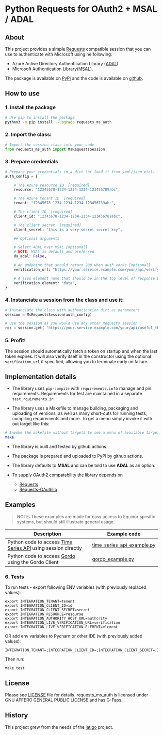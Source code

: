 # Python Requests for OAuth2 + MSAL / ADAL

## About

This project provides a simple [Requests](https://requests.readthedocs.io/en/master/) compatible session that you can use to authenticate with Microsoft using he following:
* Azure Active Directory Authentication Library ([ADAL](https://adal-python.readthedocs.io/en/latest))
* Microsoft Authentication Library([MSAL](https://msal-python.readthedocs.io/en/latest)).

The package is available on [PyPi](https://pypi.org/project/requests-ms-auth/) and the code is available on [github](https://github.com/equinor/requests_ms_auth).

## How to use

### 1. Install the package

```bash
# Use pip to install the package
python3 -m pip install --upgrade requests_ms_auth
```

### 2. Import the class:

```python
# Import the session class into your code
from requests_ms_auth import MsRequestsSession:
```

### 3. Prepare credentials

```python
# Prepare your credentials in a dict (or load it from yaml/json etc).
auth_config = {

    # The Azure resource ID  [required]
    resource: "12345678-1234-1234-1234-123456789abc",

    # The Azure tenant ID  [required]
    tenant: "12345678-1234-1234-1234-123456789abc",

    # The client ID  [required]
    client_id: "12345678-1234-1234-1234-123456789abc",

    # The client secret  [required]
    client_secret: "this is a very secret secret key",

    ## Optional arguments

    # Select ADAL over MSAL [optional]
    # NOTE: MSAL is default and preferred
    do_adal: False,

    # An endpoint that should return 200 when auth works [optional]
    verification_url: "https://your.service.example.com/your/api/verify_endpoint",

    # A json element name that should be in the top level of response body for verification_url [optional]
    verification_element: "data",
}
```

### 4. Instanciate a session from the class and use it:

```python
# Instanciate the class with authentication dict as parameters
session = MsRequestsSession(auth_config)

# Use the session as you would use any other Requests session
res = session.get( "https://your.service.example.com/your/api/useful_thingy")
```

### 5. Profit!

The session should automatically fetch a token on startup and when the last token expires. It will also verify itself in the constructor using the optional `verification_url` if specified, allowing you to terminate early on failure.

## Implementation details

* The library uses `pip-compile` with `requirements.in` to manage and pin requirements. Requirements for test are maintained in a separate `test_rquirements.in`.

* The library uses a Makefile to manage building, packaging and uploading of versions, as well as many short-cuts for running tests, compiling requirements and more. To get a menu simply invoke it with out target like this:

```bash
# Invoke the makefile without targets to see a menu of available targets
make
```

* The library is built and tested by github actions.

* The package is prepared and uploaded to PyPi by github actions.

* The library defaults to **MSAL** and can be told to use **ADAL** as an option.

* To supply OAuth2 compatability the library depends on
  * [Requests](https://requests.readthedocs.io/en/master/)
  * [Requests-OAuthlib](https://requests-oauthlib.readthedocs.io/en/latest/) 

## Examples

> NOTE: These examples are made for easy access to Equinor spesific systems, but should still illustrate general usage.

| Description | Example code |
|-------------|-----------|
| Python code to access [Time Series API](https://github.com/equinor/OmniaPlant/tree/master/Omnia%20Timeseries%20API) using session directly| [time_series_api_example.py](https://github.com/equinor/requests_ms_auth/blob/master/examples/time_series_api_example.py) |
| Python code to access [Gordo](https://github.com/equinor/gordo) using the Gordo Client | [gordo_example.py](https://github.com/equinor/requests_ms_auth/blob/master/examples/gordo_example.py) |

### 6. Tests
To run tests - export following ENV variables (with previously replaced values):
```shell script
export INTEGRATION_TENANT=tenent
export INTEGRATION_CLIENT_ID=id
export INTEGRATION_CLIENT_SECRET=secret
export INTEGRATION_RESOURCE=resourse
export INTEGRATION_AUTHORITY_HOST_URL=authority
export INTEGRATION_LIVE_VERIFICATION_URL=verification
export INTEGRATION_LIVE_VERIFICATION_ELEMENT=element
```

OR add env variables to Pycharn or other IDE (with previously added values):
```text
INTEGRATION_TENANT=;INTEGRATION_CLIENT_ID=;INTEGRATION_CLIENT_SECRET=;INTEGRATION_RESOURCE=;INTEGRATION_AUTHORITY_HOST_URL=;INTEGRATION_LIVE_VERIFICATION_URL=;INTEGRATION_LIVE_VERIFICATION_ELEMENT=;
```

Then run:
```
make test
```

## License

Please see [LICENSE](https://github.com/equinor/requests_ms_auth/blob/master/LICENSE) file for details. requests_ms_auth is licensed under GNU AFFERO GENERAL PUBLIC LICENSE and has G-Faps.

## History

This project grew from the needs of the [latigo](https://github.com/equinor/latigo) project.
